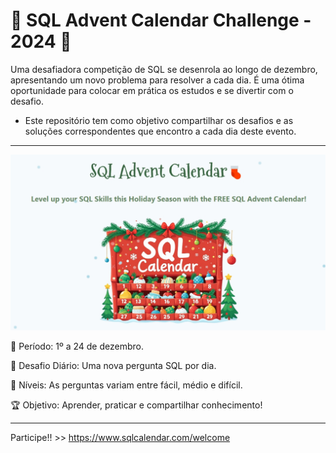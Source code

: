# 🎄 SQL Advent Calendar Challenge - 2024 🎄

Uma desafiadora competição de SQL se desenrola ao longo de dezembro, apresentando um novo problema para resolver a cada dia. É uma ótima oportunidade para colocar em prática os estudos e se divertir com o desafio.

- Este repositório tem como objetivo compartilhar os desafios e as soluções correspondentes que encontro a cada dia deste evento.
---------------------------


![Calendar](SQL_Advent_Calendar.jpeg)

📅 Período: 1º a 24 de dezembro.

🎯 Desafio Diário: Uma nova pergunta SQL por dia.

🚦 Níveis: As perguntas variam entre fácil, médio e difícil.

🏆 Objetivo: Aprender, praticar e compartilhar conhecimento!

---------------
Participe!! >> https://www.sqlcalendar.com/welcome
